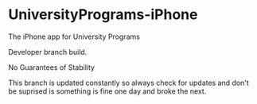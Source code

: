UniversityPrograms-iPhone
=========================

The iPhone app for University Programs

Developer branch build.

No Guarantees of Stability

This branch is updated constantly so always check for updates and don't be suprised is something is fine one day and broke the next.
